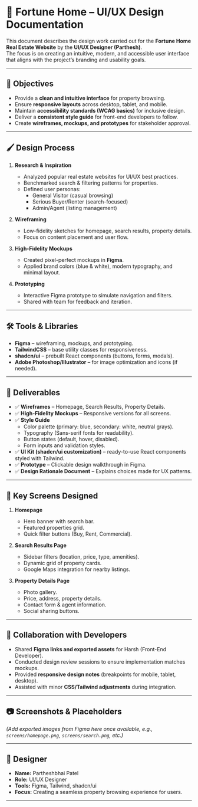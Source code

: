 # 🎨 Fortune Home – UI/UX Design Documentation

This document describes the design work carried out for the **Fortune Home Real Estate Website** by the **UI/UX Designer (Parthesh)**.  
The focus is on creating an intuitive, modern, and accessible user interface that aligns with the project’s branding and usability goals.

---

## 🎯 Objectives

- Provide a **clean and intuitive interface** for property browsing.  
- Ensure **responsive layouts** across desktop, tablet, and mobile.  
- Maintain **accessibility standards (WCAG basics)** for inclusive design.  
- Deliver a **consistent style guide** for front-end developers to follow.  
- Create **wireframes, mockups, and prototypes** for stakeholder approval.  

---

## 🖌 Design Process

1. **Research & Inspiration**
   - Analyzed popular real estate websites for UI/UX best practices.
   - Benchmarked search & filtering patterns for properties.
   - Defined user personas:  
     - General Visitor (casual browsing)  
     - Serious Buyer/Renter (search-focused)  
     - Admin/Agent (listing management)  

2. **Wireframing**
   - Low-fidelity sketches for homepage, search results, property details.
   - Focus on content placement and user flow.  

3. **High-Fidelity Mockups**
   - Created pixel-perfect mockups in **Figma**.  
   - Applied brand colors (blue & white), modern typography, and minimal layout.  

4. **Prototyping**
   - Interactive Figma prototype to simulate navigation and filters.  
   - Shared with team for feedback and iteration.  

---

## 🛠 Tools & Libraries

- **Figma** – wireframing, mockups, and prototyping.  
- **TailwindCSS** – base utility classes for responsiveness.  
- **shadcn/ui** – prebuilt React components (buttons, forms, modals).  
- **Adobe Photoshop/Illustrator** – for image optimization and icons (if needed).  

---

## 📑 Deliverables

- ✅ **Wireframes** – Homepage, Search Results, Property Details.  
- ✅ **High-Fidelity Mockups** – Responsive versions for all screens.  
- ✅ **Style Guide**  
  - Color palette (primary: blue, secondary: white, neutral grays).  
  - Typography (Sans-serif fonts for readability).  
  - Button states (default, hover, disabled).  
  - Form inputs and validation styles.  
- ✅ **UI Kit (shadcn/ui customization)** – ready-to-use React components styled with Tailwind.  
- ✅ **Prototype** – Clickable design walkthrough in Figma.  
- ✅ **Design Rationale Document** – Explains choices made for UX patterns.  

---

## 📱 Key Screens Designed

1. **Homepage**
   - Hero banner with search bar.  
   - Featured properties grid.  
   - Quick filter buttons (Buy, Rent, Commercial).  

2. **Search Results Page**
   - Sidebar filters (location, price, type, amenities).  
   - Dynamic grid of property cards.  
   - Google Maps integration for nearby listings.  

3. **Property Details Page**
   - Photo gallery.  
   - Price, address, property details.  
   - Contact form & agent information.  
   - Social sharing buttons.  

---

## 🔄 Collaboration with Developers

- Shared **Figma links and exported assets** for Harsh (Front-End Developer).  
- Conducted design review sessions to ensure implementation matches mockups.  
- Provided **responsive design notes** (breakpoints for mobile, tablet, desktop).  
- Assisted with minor **CSS/Tailwind adjustments** during integration.  

---

## 📷 Screenshots & Placeholders

*(Add exported images from Figma here once available, e.g., `screens/homepage.png`, `screens/search.png`, etc.)*

---

## 👤 Designer

- **Name:** Partheshbhai Patel
- **Role:** UI/UX Designer  
- **Tools:** Figma, Tailwind, shadcn/ui  
- **Focus:** Creating a seamless property browsing experience for users.  

---
